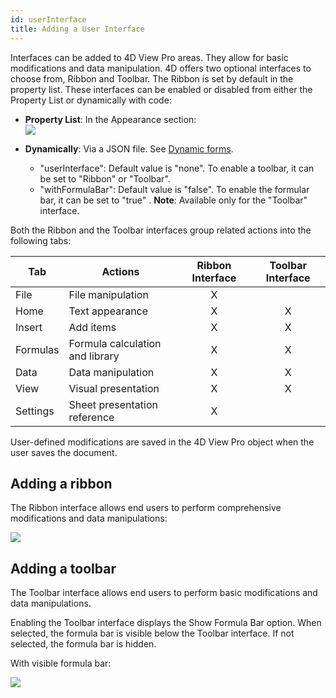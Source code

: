 ```yaml
---
id: userInterface
title: Adding a User Interface
---
```


Interfaces can be added to 4D View Pro areas. They allow for basic modifications and data manipulation. 4D offers two optional interfaces to choose from, Ribbon and Toolbar. The Ribbon is set by default in the property list. These interfaces can be enabled or disabled from either the Property List or dynamically with code:

*	**Property List**: In the Appearance section:  
	![](assets/en/ViewPro/vpUserInterface.PNG)
	
*	**Dynamically**: Via a JSON file. See  [Dynamic forms](../FormObjects/formObjects_overview.md).
	*	"userInterface": Default value is "none". To enable a toolbar, it can be set to "Ribbon" or "Toolbar".
	*	"withFormulaBar": Default value is "false". To enable the formular bar, it can be set to "true" . **Note**: Available only for the "Toolbar" interface. 

Both the Ribbon and the Toolbar interfaces group related actions into the following tabs: 	

|Tab| 	Actions	|Ribbon Interface|	Toolbar Interface|
|---|---|:---:|:---:|
|File|File manipulation|X| |	 
|Home|Text appearance|X|X|
|Insert|Add items| X| X|
|Formulas|Formula calculation and library|	 X|X|
|Data|Data manipulation|X| X|
|View|Visual presentation| X| X|
|Settings|Sheet presentation reference|X| |	 


User-defined modifications are saved in the 4D View Pro object when the user saves the document.

## Adding a ribbon

The Ribbon interface allows end users to perform comprehensive modifications and data manipulations:

![](assets/en/ViewPro/vpRibbon.PNG)

## Adding a toolbar  

The Toolbar interface allows end users to perform basic modifications and data manipulations. 

Enabling the Toolbar interface displays the Show Formula Bar option. When selected, the formula bar is visible below the Toolbar interface. If not selected, the formula bar is hidden.

With visible formula bar:

![](assets/en/ViewPro/vpToolbar.PNG)